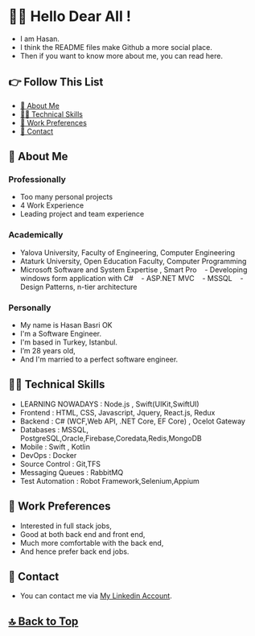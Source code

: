 # 🙋‍♀️ Hello Dear All !

- I am Hasan. 
- I think the README files make Github a more social place. 
- Then if you want to know more about me, you can read here.

## 👉 Follow This List

- [🧕 About Me](#-about-me)
- [👩‍💻 Technical Skills](#-technical-skills)
- [💼 Work Preferences](#-work-preferences)
- [💬 Contact](#-contact)

## 🧕 About Me 

### Professionally 

- Too many personal projects 
- 4 Work Experience
- Leading project and team experience

### Academically 

- Yalova University, Faculty of Engineering, Computer Engineering  
- Ataturk University, Open Education Faculty, Computer Programming 
- Microsoft Software and System Expertise , Smart Pro 
   - Developing windows form application with C#
   - ASP.NET MVC
   - MSSQL 
   - Design Patterns, n-tier architecture 

### Personally 

- My name is Hasan Basri OK
- I'm a Software Engineer. 
- I'm based in Turkey, Istanbul. 
- I’m 28 years old, 
- And I'm married to a perfect software engineer. 

## 👩‍💻 Technical Skills 

- LEARNING NOWADAYS : Node.js , Swift(UIKit,SwiftUI)
- Frontend : HTML, CSS, Javascript, Jquery, React.js, Redux
- Backend : C# (WCF,Web API, .NET Core, EF Core) , Ocelot Gateway
- Databases : MSSQL, PostgreSQL,Oracle,Firebase,Coredata,Redis,MongoDB
- Mobile : Swift , Kotlin 
- DevOps : Docker
- Source Control : Git,TFS
- Messaging Queues : RabbitMQ
- Test Automation : Robot Framework,Selenium,Appium

## 💼 Work Preferences 

- Interested in full stack jobs, 
- Good at both back end and front end, 
- Much more comfortable with the back end, 
- And hence prefer back end jobs. 

## 💬 Contact 

- You can contact me via [My Linkedin Account](https://www.linkedin.com/in/hasan-basri-ok-7221b8161/). 

## [🔝 Back to Top](#-follow-this-list)

